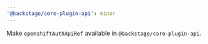 ```yaml
---
'@backstage/core-plugin-api': minor
---
```


Make `openshiftAuthApiRef` available in `@backstage/core-plugin-api`.
